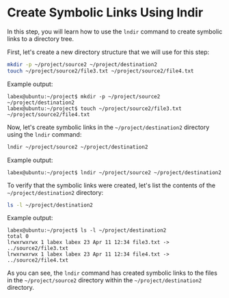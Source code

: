 # Create Symbolic Links Using lndir

In this step, you will learn how to use the `lndir` command to create symbolic links to a directory tree.

First, let's create a new directory structure that we will use for this step:

```bash
mkdir -p ~/project/source2 ~/project/destination2
touch ~/project/source2/file3.txt ~/project/source2/file4.txt
```

Example output:

```
labex@ubuntu:~/project$ mkdir -p ~/project/source2 ~/project/destination2
labex@ubuntu:~/project$ touch ~/project/source2/file3.txt ~/project/source2/file4.txt
```

Now, let's create symbolic links in the `~/project/destination2` directory using the `lndir` command:

```bash
lndir ~/project/source2 ~/project/destination2
```

Example output:

```
labex@ubuntu:~/project$ lndir ~/project/source2 ~/project/destination2
```

To verify that the symbolic links were created, let's list the contents of the `~/project/destination2` directory:

```bash
ls -l ~/project/destination2
```

Example output:

```
labex@ubuntu:~/project$ ls -l ~/project/destination2
total 0
lrwxrwxrwx 1 labex labex 23 Apr 11 12:34 file3.txt -> ../source2/file3.txt
lrwxrwxrwx 1 labex labex 23 Apr 11 12:34 file4.txt -> ../source2/file4.txt
```

As you can see, the `lndir` command has created symbolic links to the files in the `~/project/source2` directory within the `~/project/destination2` directory.
